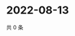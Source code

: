 # 2022-08-13

共 0 条

<!-- BEGIN WEIBO -->
<!-- 最后更新时间 Sat Aug 13 2022 12:23:06 GMT+0800 (China Standard Time) -->

<!-- END WEIBO -->
